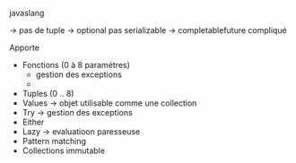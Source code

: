 javaslang

-> pas de tuple
-> optional pas serializable
-> completablefuture compliqué

Apporte
- Fonctions (0 à 8 paramétres)
  - gestion des exceptions
  -
- Tuples (0 .. 8)
- Values -> objet utilisable comme une collection
- Try -> gestion des exceptions
- Either
- Lazy -> evaluatioon paresseuse
- Pattern matching
- Collections immutable
